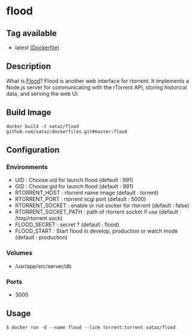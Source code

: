 # flood

## Tag available
* latest [(Dockerfile)](https://github.com/xataz/dockerfiles/tree/master/flood/Dockerfile)

## Description
What is [Flood](https://github.com/jfurrow/flood)?
Flood is another web interface for rtorrent. It implements a Node.js server for communicating with the rTorrent API, storing historical data, and serving the web UI.

## Build Image
```shell
docker build -t xataz/flood github.com/xataz/dockerfiles.git#master:flood
```

## Configuration
### Environments
* UID : Choose uid for launch flood (default : 991)
* GID : Choose gid for launch flood (default : 991)
* RTORRENT_HOST : rtorrent name image (default : torrent)
* RTORRENT_PORT : rtorrent scgi port (default : 5000)
* RTORRENT_SOCKET : enable or not socker for rtorrent (default : false)
* RTORRENT_SOCKET_PATH : path of rtorrent socket if use (default : /tmp/rtorrent.sock)
* FLOOD_SECRET : secret ? (default : flood)
* FLOOD_START : Start flood in develop, production or watch mode (default : production)

### Volumes
* /usr/app/src/server/db

### Ports
* 3000

## Usage
```shell
$ docker run -d --name flood --link torrent:torrent xataz/flood
```

